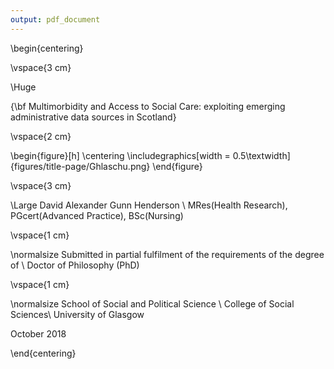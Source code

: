 ```yaml
---
output: pdf_document
---
```


\begin{centering}

\vspace{3 cm}

\Huge

{\bf Multimorbidity and Access to Social Care: exploiting emerging administrative data sources in Scotland}

\vspace{2 cm}

\begin{figure}[h]
  \centering
    \includegraphics[width = 0.5\textwidth]{figures/title-page/Ghlaschu.png}
\end{figure}

\vspace{3 cm}

\Large
David Alexander Gunn Henderson \\
MRes(Health Research), PGcert(Advanced Practice), BSc(Nursing)

\vspace{1 cm}

\normalsize
Submitted in partial fulfilment of the requirements of the degree of \\
Doctor of Philosophy (PhD)

\vspace{1 cm}

\normalsize
School of Social and Political Science \\
College of Social Sciences\\
University of Glasgow

October 2018

\end{centering}
